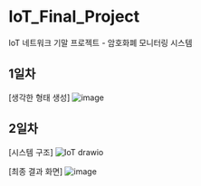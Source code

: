 # IoT_Final_Project
IoT 네트워크 기말 프로젝트 - 암호화폐 모니터링 시스템

## 1일차
[생각한 형태 생성]
![image](https://user-images.githubusercontent.com/67461878/171183709-cf64e52f-e371-46db-885e-80cfa393f78b.png)

## 2일차
[시스템 구조]
![IoT drawio](https://user-images.githubusercontent.com/67461878/173091929-7f84a70b-981e-4c3f-bc68-c658ec7ccf00.png)

[최종 결과 화면]
![image](https://user-images.githubusercontent.com/67461878/173092102-aef24ef4-1c9f-45ac-b7b6-262e49ec91c0.png)

